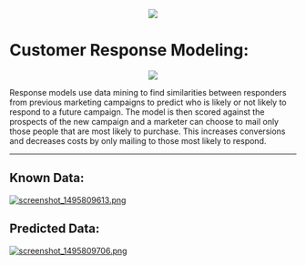<p align="center">
  <img src="https://s19.postimg.org/70egtut9v/screenshot_1495809310.png">
</p>


# Customer Response Modeling:

<p align="center">
  <img src="https://s19.postimg.org/xwyg26c37/screenshot_1495809198.png">
</p>


 Response models use data mining to find similarities between responders from previous marketing campaigns to predict who is likely or not likely to respond to a future campaign. The model is then scored against the prospects of the new campaign and a marketer can choose to mail only those people that are most likely to purchase. This increases conversions and decreases costs by only mailing to those most likely to respond.


-----

## Known Data:
[![screenshot_1495809613.png](https://s19.postimg.org/e4wa2w0j7/screenshot_1495809613.png)](https://postimg.org/image/yc9pv6y0f/)

## Predicted Data:
[![screenshot_1495809706.png](https://s19.postimg.org/4ydzflvar/screenshot_1495809706.png)](https://postimg.org/image/4lml9fd0v/)
